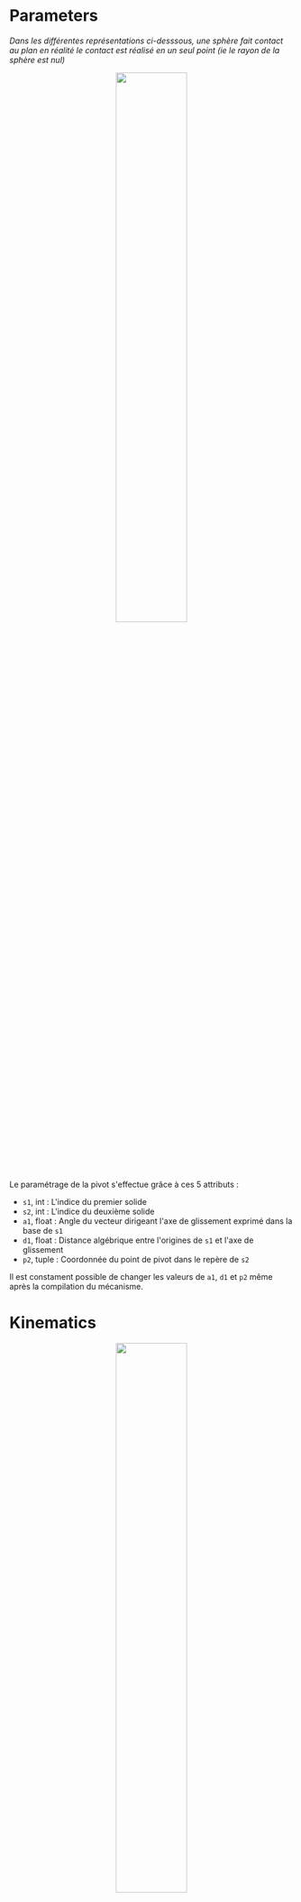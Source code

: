 # Parameters

*Dans les différentes représentations ci-desssous, une sphère fait contact au plan en réalité le contact est réalisé en un seul point (ie le rayon de la sphère est nul)*

<p align="center" width="100%">
    <img width="50%" src="https://user-images.githubusercontent.com/93446869/180995202-8aa4efe1-f6f4-4875-af6d-c4638de9d920.svg">
</p>

Le paramétrage de la pivot s'effectue grâce à ces 5 attributs :

- `s1`, int : L'indice du premier solide
- `s2`, int : L'indice du deuxième solide
- `a1`, float : Angle du vecteur dirigeant l'axe de glissement exprimé dans la base de `s1`
- `d1`, float : Distance algébrique entre l'origines de `s1` et l'axe de glissement
- `p2`, tuple : Coordonnée du point de pivot dans le repère de `s2`

Il est constament possible de changer les valeurs de `a1`, `d1` et `p2` même après la compilation du mécanisme. 

# Kinematics

<p align="center" width="100%">
    <img width="50%" src="https://user-images.githubusercontent.com/93446869/180994983-7e22c490-3204-499d-95a2-d96de7a14656.svg">
</p>

- `point`, 2darray : Coordonnées des points de la sphère successives exprimées dans le système de coordonnées global
- `angle`, 1darray : Valeurs successives de l'angle de `s2` par rapport à `s1`
- `delta`, 1darray : Valeurs successives de la distance algébrique du centre de la shpère par rapport à l'origine de `s1` le long de l'axe de glissement

`s1` est la référence : c'est par rapport à lui que l'angle de pivotement et la valeur de glissement est exprimé. Le pilotage d'une liaison sphère plan permet de fixer les attributs `angle` et `delta`. Il n'est pas possible de piloter qu'une seule des 2 variables.
